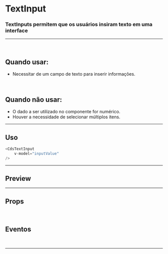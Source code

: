 # TextInput

### TextInputs permitem que os usuários insiram texto em uma interface
---
<br>

## Quando usar:
- Necessitar de um campo de texto para inserir informações.

<br>

## Quando não usar:
- O dado a ser utilizado no componente for numérico.
- Houver a necessidade de selecionar múltiplos itens.


---

## Uso

```js
<CdsTextInput
	v-model="inputValue"
/>
```

---

## Preview

<PreviewBuilder
	:args
	component="CdsTextInput"
	:events
/>

---

## Props

<APITable
	name="CdsTextInput"
	section="props"
/>
<br>

## Eventos

<APITable
	name="CdsTextInput"
	section="events"
/>
<br>

---

<script setup>
import { ref } from 'vue';
import CdsTextInput from '@/components/TextInput.vue';

const events = [
	'update:modelValue',
	'click',
	'change',
	'focus',
	'blur',
	'keydown'
];

const supportingText = ['Essa informação vai ser usada para recuperar sua conta caso esqueça a senha.', 'O text deve ter até 100 caracteres'];

const args = ref({
	inputType: 'text',
	disabled: false,
	state: 'default',
	required: false,
	fluid: false,
	mobile: false,
	floatingLabel: false,
	lazy: false,
	disableAutocomplete: false,
	label: 'Texto',
	placeholder: 'Digite algo...',
	errorMessage: 'Campo obrigatório',
	mask: null,
	tooltip: '',
	tooltipIcon: 'info-outline',
	linkText: '',
	linkUrl: '',
	supportingText: 'supportingText',
	supportLink: '',
	supportLinkUrl: '',
});
</script>

